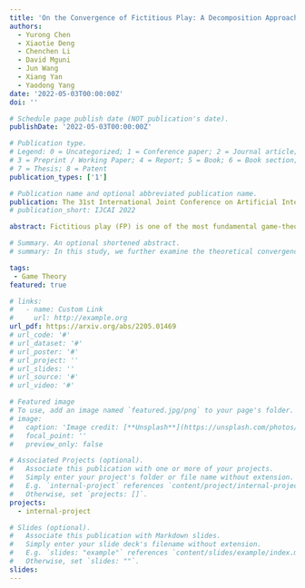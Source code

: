```yaml
---
title: 'On the Convergence of Fictitious Play: A Decomposition Approach'
authors:
  - Yurong Chen
  - Xiaotie Deng
  - Chenchen Li
  - David Mguni
  - Jun Wang
  - Xiang Yan
  - Yaodong Yang
date: '2022-05-03T00:00:00Z'
doi: ''

# Schedule page publish date (NOT publication's date).
publishDate: '2022-05-03T00:00:00Z'

# Publication type.
# Legend: 0 = Uncategorized; 1 = Conference paper; 2 = Journal article;
# 3 = Preprint / Working Paper; 4 = Report; 5 = Book; 6 = Book section;
# 7 = Thesis; 8 = Patent
publication_types: ['1']

# Publication name and optional abbreviated publication name.
publication: The 31st International Joint Conference on Artificial Intelligence (IJCAI 2022)
# publication_short: IJCAI 2022

abstract: Fictitious play (FP) is one of the most fundamental game-theoretical learning frameworks for computing Nash equilibrium in n-player games, which builds the foundation for modern multi-agent learning algorithms. Although FP has provable convergence guarantees on zero-sum games and potential games, many real-world problems are often a mixture of both and the convergence property of FP has not been fully studied yet. In this paper, we extend the convergence results of FP to the combinations of such games and beyond. Specifically, we derive new conditions for FP to converge by leveraging game decomposition techniques. We further develop a linear relationship unifying cooperation and competition in the sense that these two classes of games are mutually transferable. Finally, we analyze a non-convergent example of FP, the Shapley game, and develop sufficient conditions for FP to converge.

# Summary. An optional shortened abstract.
# summary: In this study, we further examine the theoretical convergence rate and sample complexity of such regret minimization-based double oracle methods, utilizing a unified framework called RegretMinimizing Double Oracle.

tags:
 - Game Theory
featured: true

# links:
#   - name: Custom Link
#     url: http://example.org
url_pdf: https://arxiv.org/abs/2205.01469
# url_code: '#'
# url_dataset: '#'
# url_poster: '#'
# url_project: ''
# url_slides: ''
# url_source: '#'
# url_video: '#'

# Featured image
# To use, add an image named `featured.jpg/png` to your page's folder.
# image:
#   caption: 'Image credit: [**Unsplash**](https://unsplash.com/photos/pLCdAaMFLTE)'
#   focal_point: ''
#   preview_only: false

# Associated Projects (optional).
#   Associate this publication with one or more of your projects.
#   Simply enter your project's folder or file name without extension.
#   E.g. `internal-project` references `content/project/internal-project/index.md`.
#   Otherwise, set `projects: []`.
projects:
  - internal-project

# Slides (optional).
#   Associate this publication with Markdown slides.
#   Simply enter your slide deck's filename without extension.
#   E.g. `slides: "example"` references `content/slides/example/index.md`.
#   Otherwise, set `slides: ""`.
slides:
---
```

